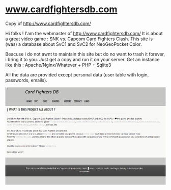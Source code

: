 # www.cardfightersdb.com
Copy of http://www.cardfightersdb.com/

Hi folks ! I'am the webmaster of http://www.cardfightersdb.com/
It is about a great video game : SNK vs. Capcom Card Fighters Clash.
This site is (was) a database about SvC1 and SvC2 for NeoGeoPocket Color.

Beacuse i do not awnt to maintain this site but do no want to trash it forever, i bring it to you.
Just get a copy and run it on your server.
Get an instance like this : Apache/Nginx/Whatever + PHP + Sqlite3

All the data are provided except personal data (user table with login, passwords, emails).

![home](https://github.com/matthieuonfray/www.cardfightersdb.com/blob/master/2020-02-10%2015_27_11-CardFightersDB%20_%20What%20is%20this%20project%20all%20about%20_.png "home")

